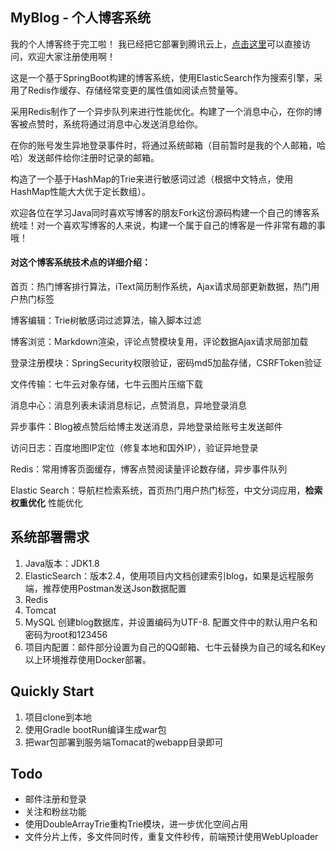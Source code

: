 ## MyBlog - 个人博客系统
我的个人博客终于完工啦！ 我已经把它部署到腾讯云上，[点击这里](www.whichard.cn)可以直接访问，欢迎大家注册使用啊！

这是一个基于SpringBoot构建的博客系统，使用ElasticSearch作为搜索引擎，采用了Redis作缓存、存储经常变更的属性值如阅读点赞量等。

采用Redis制作了一个异步队列来进行性能优化。构建了一个消息中心，在你的博客被点赞时，系统将通过消息中心发送消息给你。

在你的账号发生异地登录事件时，将通过系统邮箱（目前暂时是我的个人邮箱，哈哈）发送邮件给你注册时记录的邮箱。

构造了一个基于HashMap的Trie来进行敏感词过滤（根据中文特点，使用HashMap性能大大优于定长数组）。

欢迎各位在学习Java同时喜欢写博客的朋友Fork这份源码构建一个自己的博客系统哇！对一个喜欢写博客的人来说，构建一个属于自己的博客是一件非常有趣的事哦！

#### 对这个博客系统技术点的详细介绍：

首页：热门博客排行算法，iText简历制作系统，Ajax请求局部更新数据，热门用户热门标签

博客编辑：Trie树敏感词过滤算法，输入脚本过滤

博客浏览：Markdown渲染，评论点赞模块复用，评论数据Ajax请求局部加载

登录注册模块：SpringSecurity权限验证，密码md5加盐存储，CSRFToken验证

文件传输：七牛云对象存储，七牛云图片压缩下载

消息中心：消息列表未读消息标记，点赞消息，异地登录消息

异步事件：Blog被点赞后给博主发送消息，异地登录给账号主发送邮件

访问日志：百度地图IP定位（修复本地和国外IP），验证异地登录

Redis：常用博客页面缓存，博客点赞阅读量评论数存储，异步事件队列

Elastic Search：导航栏检索系统，首页热门用户热门标签，中文分词应用，**检索权重优化** 性能优化

## 系统部署需求
1. Java版本：JDK1.8
2. ElasticSearch：版本2.4，使用项目内文档创建索引blog，如果是远程服务端，推荐使用Postman发送Json数据配置
3. Redis
4. Tomcat
5. MySQL 创建blog数据库，并设置编码为UTF-8. 配置文件中的默认用户名和密码为root和123456
6. 项目内配置：邮件部分设置为自己的QQ邮箱、七牛云替换为自己的域名和Key
以上环境推荐使用Docker部署。
## Quickly Start
1. 项目clone到本地
2. 使用Gradle bootRun编译生成war包
3. 把war包部署到服务端Tomacat的webapp目录即可

## Todo
- 邮件注册和登录
- 关注和粉丝功能
- 使用DoubleArrayTrie重构Trie模块，进一步优化空间占用
- 文件分片上传，多文件同时传，重复文件秒传，前端预计使用WebUploader

